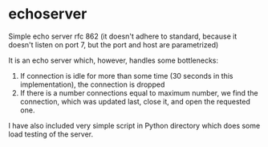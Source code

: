 # echoserver
Simple echo server rfc 862 (it doesn't adhere to standard, because it doesn't listen on port 7, but the port and host are parametrized)

It is an echo server which, however, handles some bottlenecks:
1) If connection is idle for more than some time (30 seconds in this implementation), the connection is dropped
2) If there is a number connections equal to maximum number, we find the connection, which was updated last, close it, and open the requested one.

I have also included very simple script in Python directory which does some load testing of the server.
